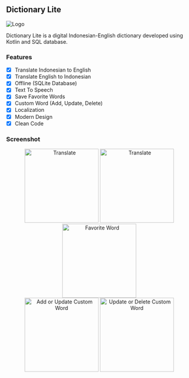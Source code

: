 ## Dictionary Lite
![Logo](https://i.ibb.co/T4rBLpP/thumbnail.png)

Dictionary Lite is a digital Indonesian-English dictionary developed using  Kotlin and SQL database.

### Features
- [x] Translate Indonesian to English
- [x] Translate English to Indonesian
- [x] Offline (SQLite Database)
- [x] Text To Speech
- [x] Save Favorite Words
- [x] Custom Word (Add, Update, Delete)
- [x] Localization
- [x] Modern Design
- [x] Clean Code

### Screenshot

<p align="center">
<img src="https://i.ibb.co/4tSCWP1/tia1085770539101692607.png" width="200" title="Translate" alt="Translate"/>
<img src="https://i.ibb.co/TcQwNCK/tia329173447263211702.png" width="200" title="Translate" alt="Translate"/>
<img src="https://i.ibb.co/g4PQ2n0/tia1219951173058269093.png" width="200" title="Favorite Word" alt="Favorite Word"/>
<br>
<img src="https://i.ibb.co/kmLwPSC/tia3339534315910431551.png" width="200" title="Add Custom Word" alt="Add or Update Custom Word"/>
<img src="https://i.ibb.co/ns2Bqw1/tia4981247385905851198.png" width="200" title="Update or Delete Custom Word" alt="Update or Delete Custom Word"/>
</p>
